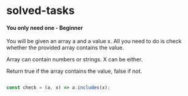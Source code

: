 # solved-tasks

#### You only need one - Beginner
     
 You will be given an array a and a value x. All you need to do is check whether the provided array contains the value.
 
 Array can contain numbers or strings. X can be either.
 
 Return true if the array contains the value, false if not.
  
   
   
```javascript

const check = (a, x) => a.includes(x);






```
